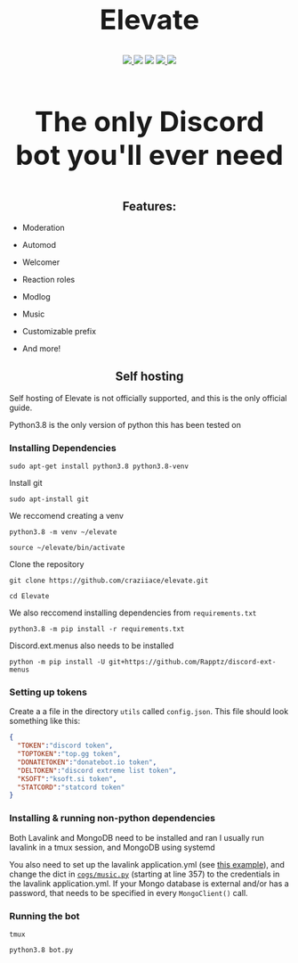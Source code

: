 <h1 align="center", style="font-size:50px;">
  Elevate
</h1>

<p align="center">
  <a href="https://discord.gg/zwyFZ7h">
    <img src="https://img.shields.io/discord/718663089318527016?style=flat-square&colorB=1c86ee">
  </a>
  <img src="https://img.shields.io/badge/dynamic/json?label=servers&query=data[0].servers&url=https://api.statcord.com/v3/763851389403136020&style=flat-square&colorB=1c86ee">
  <img src="https://img.shields.io/badge/devs-active-blue?colorB=1c86ee&style=flat-square">
  <a href="https://donatebot.io/checkout/718663089318527016">
    <img src="https://img.shields.io/badge/donate-donatebot-blue?colorB=1c86ee&style=flat-square">
  </a>
  <a href="https://github.com/psf/black">
    <img src="https://img.shields.io/badge/code%20style-black-000000.svg">
  </a>
</p>
<h3 align="center", style="font-size:50px;">
  The only Discord bot you'll ever need
</h3>
<h2 align="center">
  Features:
</h2>

- Moderation

- Automod

- Welcomer

- Reaction roles

- Modlog

- Music

- Customizable prefix

- And more!

<h2 align="center">
  Self hosting
</h2>

Self hosting of Elevate is not officially supported, and this is the only official guide.

Python3.8 is the only version of python this has been tested on

### Installing Dependencies

```
sudo apt-get install python3.8 python3.8-venv
```

Install git

```
sudo apt-install git
```

We reccomend creating a venv

```
python3.8 -m venv ~/elevate
```

```
source ~/elevate/bin/activate
```

Clone the repository

```
git clone https://github.com/craziiace/elevate.git
```

```
cd Elevate
```

We also reccomend installing dependencies from `requirements.txt`

```
python3.8 -m pip install -r requirements.txt
```

Discord.ext.menus also needs to be installed

```
python -m pip install -U git+https://github.com/Rapptz/discord-ext-menus
```

### Setting up tokens

Create a a file in the directory `utils` called `config.json`.
This file should look something like this:

```json
{
  "TOKEN":"discord token", 
  "TOPTOKEN":"top.gg token",
  "DONATETOKEN":"donatebot.io token",
  "DELTOKEN":"discord extreme list token",
  "KSOFT":"ksoft.si token",
  "STATCORD":"statcord token"
}
```
### Installing & running non-python dependencies

Both Lavalink and MongoDB need to be installed and ran
I usually run lavalink in a tmux session, and MongoDB using systemd

You also need to set up the lavalink application.yml (see [this example](https://github.com/Frederikam/Lavalink/blob/master/LavalinkServer/application.yml.example)), and change the dict in [`cogs/music.py`](https://github.com/CraziiAce/Elevate/blob/main/cogs/music.py#L357) (starting at line 357) to the credentials in the lavalink application.yml. If your Mongo database is external and/or has a password, that needs to be specified in every `MongoClient()` call.

### Running the bot

```
tmux
```

```
python3.8 bot.py
```

